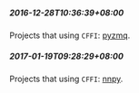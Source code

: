 ##### 2016-12-28T10:36:39+08:00
Projects that using `CFFI`: [pyzmq](https://github.com/zeromq/pyzmq).

##### 2017-01-19T09:28:29+08:00
Projects that using `CFFI`: [nnpy](https://github.com/nanomsg/nnpy).

